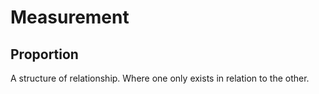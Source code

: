 # Measurement

## Proportion
A structure of relationship.
	Where one only exists in relation to the other. 